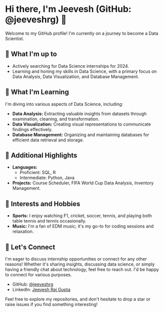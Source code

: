# Hi there, I'm Jeevesh (GitHub: @jeeveshrg) 👋

Welcome to my GitHub profile! I'm currently on a journey to become a Data Scientist.

## 🔭 What I'm up to
- Actively searching for Data Science internships for 2024.
- Learning and honing my skills in Data Science, with a primary focus on Data Analysis, Data Visualization, and Database Management.

## 🌱 What I'm Learning
I'm diving into various aspects of Data Science, including:
- **Data Analysis:** Extracting valuable insights from datasets through examination, cleaning, and transformation.
- **Data Visualization:** Creating visual representations to communicate findings effectively.
- **Database Management:** Organizing and maintaining databases for efficient data retrieval and storage.

## 🚀 Additional Highlights
- **Languages:**
  - Proficient: SQL, R
  - Intermediate: Python, Java
- **Projects:** Course Scheduler, FIFA World Cup Data Analysis, Inventory Management.

## 🎉 Interests and Hobbies
- **Sports:** I enjoy watching F1, cricket, soccer, tennis, and playing both table tennis and tennis occasionally.
- **Music:** I'm a fan of EDM music; it's my go-to for coding sessions and relaxation.

## 💬 Let's Connect
I'm eager to discuss internship opportunities or connect for any other reasons! Whether it's sharing insights, discussing data science, or simply having a friendly chat about technology, feel free to reach out. I'd be happy to connect for various purposes.

- GitHub: [@jeeveshrg](https://github.com/jeeveshrg)
- LinkedIn: [Jeevesh Raj Gupta](https://www.linkedin.com/in/jeeveshrg/)

Feel free to explore my repositories, and don't hesitate to drop a star or raise issues if you find something interesting!

